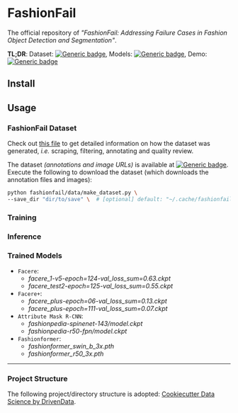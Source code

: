 # FashionFail

The official repository of _"FashionFail: Addressing Failure Cases in Fashion Object Detection and Segmentation"_.

**TL;DR**: Dataset: [![Generic badge](https://img.shields.io/badge/🤗-Datasets-blue.svg)](https://huggingface.co/datasets/rizavelioglu/fashionfail), Models: [![Generic badge](https://img.shields.io/badge/🤗-Models-blue.svg)](https://huggingface.co/rizavelioglu/segmentation), Demo: [![Generic badge](https://img.shields.io/badge/🤗-Spaces-blue.svg)](https://huggingface.co/spaces/rizavelioglu/fashion-segmentation)


## Install

## Usage

### FashionFail Dataset

Check out [this file](./docs/00_dataset_creation.md) to get detailed information on how the dataset was generated, _i.e._
scraping, filtering, annotating and quality review.

The dataset _(annotations and image URLs)_ is available at [![Generic badge](https://img.shields.io/badge/🤗-Datasets-blue.svg)](https://huggingface.co/datasets/rizavelioglu/fashionfail).
Execute the following to download the dataset (which downloads the annotation files and images):
```bash
python fashionfail/data/make_dataset.py \
--save_dir "dir/to/save" \  # [optional] default: "~/.cache/fashionfail/"
```

### Training



### Inference

### Trained Models
- `Facere`:
    - *facere_1-v5-epoch=124-val_loss_sum=0.63.ckpt*
    - *facere_test2-epoch=125-val_loss_sum=0.55.ckpt*
- `Facere+`:
    - *facere_plus-epoch=06-val_loss_sum=0.13.ckpt*
    - *facere_plus-epoch=111-val_loss_sum=0.07.ckpt*
- `Attribute Mask R-CNN`:
  - *fashionpedia-spinenet-143/model.ckpt*
  - *fashionpedia-r50-fpn/model.ckpt*
- `Fashionformer`:
  - *fashionformer_swin_b_3x.pth*
  - *fashionformer_r50_3x.pth*


---
### Project Structure
The following project/directory structure is adopted:
[Cookiecutter Data Science by DrivenData](https://drivendata.github.io/cookiecutter-data-science/).
